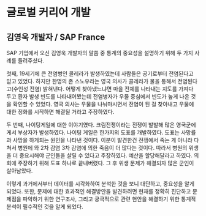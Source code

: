 글로벌 커리어 개발
==============
김영욱 개발자 / SAP France
------------------------

 SAP 기업에서 오신 김영욱 개발자의 말씀 중 통계의 중요성을 설명하기 위해 두 가지 사례를 들려주셨다.

 첫째, 19세기에 큰 전염병인 콜레라가 발생하였는데 사람들은 공기로부터 전염된다고 믿고 있었다. 하지만 한명의 존 스노우라는 영국 의사가 콜레라가 물을 통해서 전염된다고(수인성 전염) 밝혀낸다. 어떻게 찾아냈느냐면 마을 전체를 나타내는 지도를 가져다 두고 환자 발생 빈도를 나타내어봤는데 전염병자가 우물 중심에서 빈도가 높게 나온 것을 확인할 수 있었다. 영국 의사는 우물을 나눠마시면서 전염이 된 걸 찾아내고 우물에 대한 정화를 시작하면 해결될 거라고 주장하였다. 

 두 번째, 나이팅게일에 대한 이야기였다. 크림전쟁이라는 전쟁이 발발해 많은 영국군에게서 부상자가 발생하였다. 나이팅 게일은 한가지의 도표를 개발하였다. 도표는 사망률과 사망을 하게되는 원인을 나타낸 것이다. 이분이 발견한건 전쟁에서 죽는 게 아니라 다쳐서 병원에 와 2차 감염 3차 감염에 의한 죽음이 더 많다는 것이다. 따라서 병원의 위생을 더 중요시해야 군인들을 살릴 수 있다고 주장하였다. 예산을 할당해달라고 하였다. 의회에 주장하기 위해 도표 하나로 끝내버렸다. 그 후 위생 문제가 해결되자 많은 군인이 살아남았다.

 이렇게 과거에서부터 데이터를 시각화하여 분석한 것을 보니 대단하고, 중요성을 알게 되었다.
또한, 문제에 대한 효과적인 해결방안을 발견하려면 현재를 정확히 진단하고 문제점을 파악하기 위한 연구조사, 그리고 궁극적으로 관련 현안을 해결하기 위한 통계적 분석이 필수적인 것을 알게 되었다.





